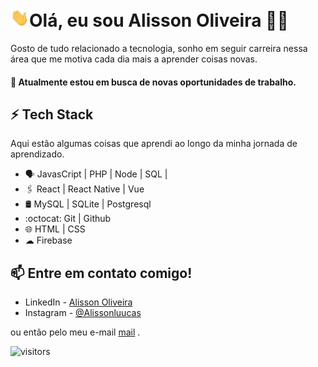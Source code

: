 
# <img src="https://raw.githubusercontent.com/ABSphreak/ABSphreak/master/gifs/Hi.gif" width="30px">Olá, eu sou Alisson Oliveira 👨‍💻

Gosto de tudo relacionado a tecnologia, sonho em seguir carreira nessa área que me motiva cada dia mais a aprender coisas novas.

#### 🔭 Atualmente estou em busca de novas oportunidades de trabalho.


## ⚡ Tech Stack

Aqui estão algumas coisas que aprendi ao longo da minha jornada de aprendizado.


* 🗣 JavasCript | PHP | Node | SQL | 
* 🖇️ React | React Native | Vue
* 🛢️ MySQL | SQLite | Postgresql
* :octocat: Git | Github
* 🌐 HTML | CSS
* ☁ Firebase

## 📫 Entre em contato comigo!
- LinkedIn - [Alisson Oliveira](https://in.linkedin.com/in/alisson-oliveira-a8b66a175)
- Instagram - [@Alissonluucas](https://www.instagram.com/alissonluucas)

 ou então pelo meu e-mail [mail](lucasoliveira.alisson@gmail.com) .



![visitors](https://visitor-badge.glitch.me/badge?page_id=alisson-lucas/alisson-lucas)


 
